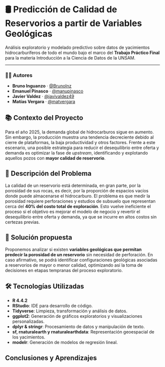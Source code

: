 # 🛢️ Predicción de Calidad de Reservorios a partir de Variables Geológicas

Análisis exploratorio y modelado predictivo sobre datos de yacimientos hidrocarburíferos de todo el mundo bajo el marco del **Trabajo Práctico Final** para la materia Introducción a la Ciencia de Datos de la UNSAM.

---

### 🧑‍💻 Autores

- **Bruno Inguanzo** · [@BrunoInz](https://github.com/BrunoInz)
- **Emanuel Pinasco** · [@manupinasco](https://github.com/manupinasco)
- **Javier Valdez** · [@javivaldez49](https://github.com/javivaldez49)
- **Matías Vergara** · [@matvergara](https://github.com/matvergara)

## 📚 Contexto del Proyecto

Para el año 2025, la demanda global de hidrocarburos sigue en aumento. Sin embargo, la producción muestra una tendencia decreciente debido al cierre de plataformas, la baja productividad y otros factores.
Frente a este escenario, una posible estrategia para reducir el desequilibrio entre oferta y demanda es optimizar la fase de _upstream_, identificando y explotando aquellos pozos con **mayor calidad de reservorio**.

## 🎯 Descripción del Problema
La calidad de un reservorio está determinada, en gran parte, por la porosidad de sus rocas, es decir, por la proporción de espacios vacíos donde puede almacenarse el hidrocarburo.
El problema es que medir la porosidad requiere perforaciones y estudios de subsuelo que representan cerca del **40% del costo total de exploración**. Esto vuelve ineficiente el proceso si el objetivo es mejorar el modelo de negocio y revertir el desequilibrio entre oferta y demanda, ya que se incurre en altos costos sin certezas previas.

## 🔧 Solución propuesta
Proponemos analizar si existen **variables geológicas que permitan predecir la porosidad de un reservorio** sin necesidad de perforación. En caso afirmativo, se podrá identificar configuraciones geológicas asociadas a reservorios de mayor o menor calidad, optimizando así la toma de decisiones en etapas tempranas del proceso exploratorio.

## 🛠️ Tecnologías Utilizadas
- **R 4.4.2**
- **RStudio**: IDE para desarrollo de código.
- **Tidyverse**: Limpieza, transformación y análisis de datos.
- **ggplot2**: Generación de gráficos exploratorios y visualizaciones personalizadas.
- **dplyr & stringr**: Procesamiento de datos y manipulación de texto.
- **sf, rnaturalearth y rnaturalearthdata**: Representación geoespacial de los yacimientos.
- **modelr**: Generación de modelos de regresión lineal.

## Conclusiones y Aprendizajes